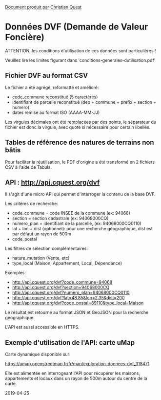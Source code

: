 [Document produit par Christian Quest](http://data.cquest.org/dgfip_dvf/LISEZ_MOI.txt)
# Données DVF (Demande de Valeur Foncière)

ATTENTION, les conditions d'utilisation de ces données sont particulières !

Veuillez lire les limites figurant dans 'conditions-generales-dutilisation.pdf'


## Fichier DVF au format CSV

Le fichier a été agrégé, reformatté et amélioré:
- code_commune reconstitué (5 caractères)
- identifiant de parcelle reconstitué (dep + commune + prefix + section + numero)
- dates remise au format ISO (AAAA-MM-JJ)

Les virgules décimales ont été remplacées par des points, le séparateur du fichier est donc la virgule, avec quote si nécessaire pour certain libellés.


## Tables de référence des natures de terrains non bâtis

Pour faciliter la réutilisation, le PDF d'origine a été transformé en 2 fichiers CSV à l'aide de Tabula.


## API : http://api.cquest.org/dvf

Il s'agit d'une micro API qui permet d'interroger la contenu de la base DVF.

Les critères de recherche:
- code_commune = code INSEE de la commune (ex: 94068)
- section = section cadastrale (ex: 94068000CQ)
- numero_plan = identifiant de la parcelle, (ex: 94068000CQ0110)
- lat + lon + dist (optionnel): pour une recherche géographique, dist est par défaut un rayon de 500m
- code_postal

Les filtres de sélection complémentaires:
- nature_mutation (Vente, etc)
- type_local (Maison, Appartement, Local, Dépendance)

Exemples:

- http://api.cquest.org/dvf?code_commune=94068
- http://api.cquest.org/dvf?section=94068000CQ
- http://api.cquest.org/dvf?numero_plan=94068000CQ0110
- http://api.cquest.org/dvf?lat=48.85&lon=2.35&dist=200
- http://api.cquest.org/dvf?code_postal=89110&type_local=Maison

Le résultat est retourné au format JSON et GeoJSON pour la recherche géographique.

L'API est aussi accessible en HTTPS.


## Exemple d'utilisation de l'API: carte uMap

Carte dynamique disponible sur:

https://umap.openstreetmap.fr/fr/map/exploration-donnees-dvf_318471

Elle est alimentée en interrogeant l'API pour récupérer les maisons, appartements et locaux dans un rayon de 500m autour du centre de la carte.

 
2019-04-25

